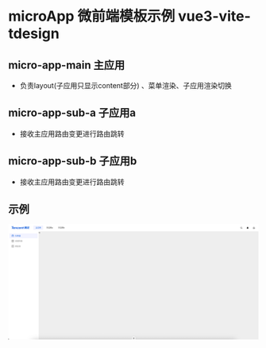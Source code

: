 # microApp 微前端模板示例 vue3-vite-tdesign
## micro-app-main 主应用
  - 负责layout(子应用只显示content部分) 、菜单渲染、子应用渲染切换 
## micro-app-sub-a 子应用a
  - 接收主应用路由变更进行路由跳转
## micro-app-sub-b 子应用b
  - 接收主应用路由变更进行路由跳转

## 示例
![示例图片](./demo.png)


